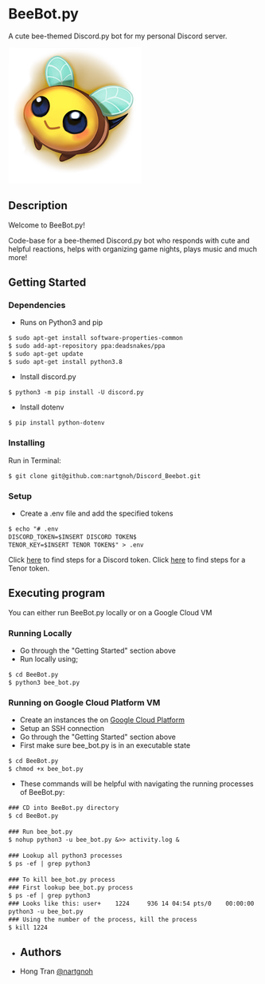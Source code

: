 # BeeBot.py

A cute bee-themed Discord.py bot for my personal Discord server.

![BeeBot](SmileBee.png)

## Description

Welcome to BeeBot.py!

Code-base for a bee-themed Discord.py bot who responds with cute and helpful reactions, helps with organizing game nights, plays music and much more!

## Getting Started

### Dependencies

* Runs on Python3 and pip
```
$ sudo apt-get install software-properties-common
$ sudo add-apt-repository ppa:deadsnakes/ppa
$ sudo apt-get update
$ sudo apt-get install python3.8
```

* Install discord.py
```
$ python3 -m pip install -U discord.py
```
* Install dotenv
```
$ pip install python-dotenv
```
  
### Installing

Run in Terminal:
```
$ git clone git@github.com:nartgnoh/Discord_Beebot.git
```

### Setup

* Create a .env file and add the specified tokens
```
$ echo "# .env
DISCORD_TOKEN=$INSERT DISCORD TOKEN$
TENOR_KEY=$INSERT TENOR TOKEN$" > .env
```
Click [here](https://discord.com/developers/applications/) to find steps for a Discord token.
Click [here](https://tenor.com/gifapi) to find steps for a Tenor token.

## Executing program

You can either run BeeBot.py locally or on a Google Cloud VM
### Running Locally

* Go through the "Getting Started" section above
* Run locally using;
```
$ cd BeeBot.py
$ python3 bee_bot.py
```

### Running on Google Cloud Platform VM

* Create an instances the on [Google Cloud Platform](https://console.cloud.google.com/compute/instances)
* Setup an SSH connection
* Go through the "Getting Started" section above
* First make sure bee_bot.py is in an executable state
```
$ cd BeeBot.py
$ chmod +x bee_bot.py
```
* These commands will be helpful with navigating the running processes of BeeBot.py:
```
### CD into BeeBot.py directory
$ cd BeeBot.py

### Run bee_bot.py
$ nohup python3 -u bee_bot.py &>> activity.log &

### Lookup all python3 processes
$ ps -ef | grep python3

### To kill bee_bot.py process
### First lookup bee_bot.py process
$ ps -ef | grep python3
### Looks like this: user+    1224     936 14 04:54 pts/0    00:00:00 python3 -u bee_bot.py
### Using the number of the process, kill the process
$ kill 1224
```
* ## Authors

* Hong Tran [@nartgnoh](https://github.com/nartgnoh)
